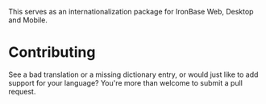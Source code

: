 This serves as an internationalization package for IronBase Web, Desktop and Mobile.

# Contributing

See a bad translation or a missing dictionary entry, or would just like to add support for your language? You're more than welcome to submit a pull request.
